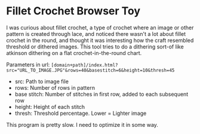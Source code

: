 # Fillet Crochet Browser Toy
I was curious about fillet crochet, a type of crochet where an image or other pattern is created through lace, and noticed there wasn't a lot about fillet crochet in the round, and thought it was interesting how the craft resembled threshold or dithered images.
This tool tries to do a dithering sort-of like atkinson dithering on a flat crochet-in-the-round chart.

Parameters in url: `[domain+path]/index.html?src="URL_TO_IMAGE.JPG"&rows=40&basestitch=6&height=10&thresh=45`
* src: Path to image file
* rows: Number of rows in pattern
* base stitch: Number of stitches in first row, added to each subsequent row
* height: Height of each stitch
* thresh: Threshold percentage. Lower = Lighter image

This program is pretty slow.  I need to optimize it in some way.